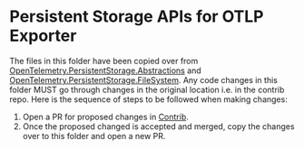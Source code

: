 # Persistent Storage APIs for OTLP Exporter

The files in this folder have been copied over from
[OpenTelemetry.PersistentStorage.Abstractions](https://github.com/open-telemetry/opentelemetry-dotnet-contrib/tree/58607b7cdeb15207027a6fa4ca56e7fac897bda4/src/OpenTelemetry.PersistentStorage.Abstractions)
and
[OpenTelemetry.PersistentStorage.FileSystem](https://github.com/open-telemetry/opentelemetry-dotnet-contrib/tree/58607b7cdeb15207027a6fa4ca56e7fac897bda4/src/OpenTelemetry.PersistentStorage.FileSystem).
Any code changes in this folder MUST go through changes in the original location
i.e. in the contrib repo. Here is the sequence of steps to be followed when
making changes:

1. Open a PR for proposed changes in
   [Contrib](https://github.com/open-telemetry/opentelemetry-dotnet-contrib).
2. Once the proposed changed is accepted and merged, copy the changes over to
   this folder and open a new PR.
